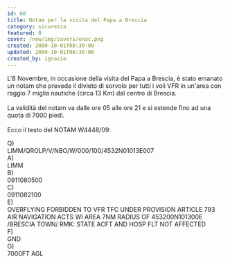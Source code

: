 ```yaml
---
id: 60
title: Notam per la visita del Papa a Brescia
category: sicurezza
featured: 0
cover: /new/img/covers/enac.png
created: 2009-10-01T08:30:00
updated: 2009-10-01T08:30:00
created_by: ignazio
---
```


L'8 Novembre, in occasione della visita del Papa a Brescia, è stato emanato un notam che prevede il divieto di sorvolo per tutti i voli VFR in un'area con raggio 7 miglia nautiche (circa 13 Km) dal centro di Brescia.
<br/>
<br/>
La validità del notam va dalle ore 05 alle ore 21 e si estende fino ad una quota di 7000 piedi.
<br/>
<br/>
Ecco il testo del NOTAM W4448/09:

<div class="grid grid-cols-[auto,1fr] gap-x-3 gap-y-1">
    <div>Q)</div>
    <div>LIMM/QROLP/V/NBO/W/000/100/4532N01013E007</div>
    <div>A)</div>
    <div>LIMM</div>
    <div>B)</div>
    <div>0911080500</div>
    <div>C)</div>
    <div>0911082100</div>
    <div>E)</div>
    <div>OVERFLYING FORBIDDEN TO VFR TFC UNDER PROVISION ARTICLE 793 AIR NAVIGATION ACTS WI AREA 7NM RADIUS OF 453200N101300E /BRESCIA TOWN/ RMK: STATE ACFT AND HOSP FLT NOT AFFECTED</div>
    <div>F)</div>
    <div>GND</div>
    <div>G)</div>
    <div>7000FT AGL</div>
</div>
